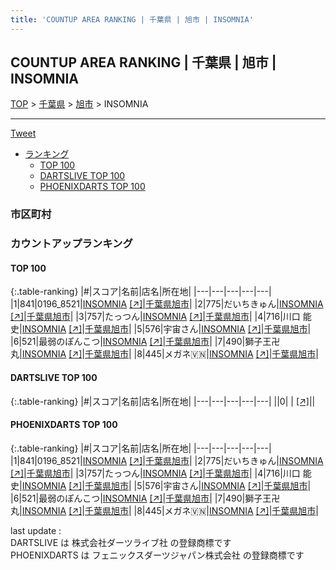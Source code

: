 ```yaml
---
title: 'COUNTUP AREA RANKING | 千葉県 | 旭市 | INSOMNIA'
---
```

## COUNTUP AREA RANKING | 千葉県 | 旭市 | INSOMNIA

[TOP](/darts/rank/) > [千葉県](/darts/rank/千葉県/) > [旭市](/darts/rank/千葉県/旭市/) > INSOMNIA

___

<a href="https://twitter.com/share?ref_src=twsrc%5Etfw" data-text="COUNTUP AREA RANKING | 千葉県旭市INSOMNIA" class="twitter-share-button" data-hashtags="DARTSLIVE,PHOENIXDARTS,darts,ダーツ" data-show-count="false">Tweet</a>

* [ランキング](#カウントアップランキング)
    * [TOP 100](#top-100)
    * [DARTSLIVE TOP 100](#dartslive-top-100)
    * [PHOENIXDARTS TOP 100](#phoenixdarts-top-100)

### 市区町村

<ul>

</ul>

### カウントアップランキング

#### TOP 100



{:.table-ranking}
|#|スコア|名前|店名|所在地|
|---|---|---|---|---|
|1|841|<span class="rank-name-pd">0196_8521</span>|<a href="/darts/rank/shops/82083.html">INSOMNIA</a> <a href="https://vs.phoenixdarts.com/jp/shop/shopDetailInfo/s_82083?s_seq=82083">[↗]</a>|<a href="/darts/rank/千葉県/旭市">千葉県旭市</a>|
|2|775|<span class="rank-name-pd">だいちきゅん</span>|<a href="/darts/rank/shops/82083.html">INSOMNIA</a> <a href="https://vs.phoenixdarts.com/jp/shop/shopDetailInfo/s_82083?s_seq=82083">[↗]</a>|<a href="/darts/rank/千葉県/旭市">千葉県旭市</a>|
|3|757|<span class="rank-name-pd">たっつん</span>|<a href="/darts/rank/shops/82083.html">INSOMNIA</a> <a href="https://vs.phoenixdarts.com/jp/shop/shopDetailInfo/s_82083?s_seq=82083">[↗]</a>|<a href="/darts/rank/千葉県/旭市">千葉県旭市</a>|
|4|716|<span class="rank-name-pd">川口 能史</span>|<a href="/darts/rank/shops/82083.html">INSOMNIA</a> <a href="https://vs.phoenixdarts.com/jp/shop/shopDetailInfo/s_82083?s_seq=82083">[↗]</a>|<a href="/darts/rank/千葉県/旭市">千葉県旭市</a>|
|5|576|<span class="rank-name-pd">宇宙さん</span>|<a href="/darts/rank/shops/82083.html">INSOMNIA</a> <a href="https://vs.phoenixdarts.com/jp/shop/shopDetailInfo/s_82083?s_seq=82083">[↗]</a>|<a href="/darts/rank/千葉県/旭市">千葉県旭市</a>|
|6|521|<span class="rank-name-pd">最弱のぽんこつ</span>|<a href="/darts/rank/shops/82083.html">INSOMNIA</a> <a href="https://vs.phoenixdarts.com/jp/shop/shopDetailInfo/s_82083?s_seq=82083">[↗]</a>|<a href="/darts/rank/千葉県/旭市">千葉県旭市</a>|
|7|490|<span class="rank-name-pd">獅子王卍丸</span>|<a href="/darts/rank/shops/82083.html">INSOMNIA</a> <a href="https://vs.phoenixdarts.com/jp/shop/shopDetailInfo/s_82083?s_seq=82083">[↗]</a>|<a href="/darts/rank/千葉県/旭市">千葉県旭市</a>|
|8|445|<span class="rank-name-pd">メガネ🇻🇳</span>|<a href="/darts/rank/shops/82083.html">INSOMNIA</a> <a href="https://vs.phoenixdarts.com/jp/shop/shopDetailInfo/s_82083?s_seq=82083">[↗]</a>|<a href="/darts/rank/千葉県/旭市">千葉県旭市</a>|


#### DARTSLIVE TOP 100



{:.table-ranking}
|#|スコア|名前|店名|所在地|
|---|---|---|---|---|
||0|<span class="rank-name-dl"> </span>|<a href="/darts/rank/shops/.html"></a> <a href="">[↗]</a>|<a href="/darts/rank//"></a>|


#### PHOENIXDARTS TOP 100



{:.table-ranking}
|#|スコア|名前|店名|所在地|
|---|---|---|---|---|
|1|841|<span class="rank-name-pd">0196_8521</span>|<a href="/darts/rank/shops/82083.html">INSOMNIA</a> <a href="https://vs.phoenixdarts.com/jp/shop/shopDetailInfo/s_82083?s_seq=82083">[↗]</a>|<a href="/darts/rank/千葉県/旭市">千葉県旭市</a>|
|2|775|<span class="rank-name-pd">だいちきゅん</span>|<a href="/darts/rank/shops/82083.html">INSOMNIA</a> <a href="https://vs.phoenixdarts.com/jp/shop/shopDetailInfo/s_82083?s_seq=82083">[↗]</a>|<a href="/darts/rank/千葉県/旭市">千葉県旭市</a>|
|3|757|<span class="rank-name-pd">たっつん</span>|<a href="/darts/rank/shops/82083.html">INSOMNIA</a> <a href="https://vs.phoenixdarts.com/jp/shop/shopDetailInfo/s_82083?s_seq=82083">[↗]</a>|<a href="/darts/rank/千葉県/旭市">千葉県旭市</a>|
|4|716|<span class="rank-name-pd">川口 能史</span>|<a href="/darts/rank/shops/82083.html">INSOMNIA</a> <a href="https://vs.phoenixdarts.com/jp/shop/shopDetailInfo/s_82083?s_seq=82083">[↗]</a>|<a href="/darts/rank/千葉県/旭市">千葉県旭市</a>|
|5|576|<span class="rank-name-pd">宇宙さん</span>|<a href="/darts/rank/shops/82083.html">INSOMNIA</a> <a href="https://vs.phoenixdarts.com/jp/shop/shopDetailInfo/s_82083?s_seq=82083">[↗]</a>|<a href="/darts/rank/千葉県/旭市">千葉県旭市</a>|
|6|521|<span class="rank-name-pd">最弱のぽんこつ</span>|<a href="/darts/rank/shops/82083.html">INSOMNIA</a> <a href="https://vs.phoenixdarts.com/jp/shop/shopDetailInfo/s_82083?s_seq=82083">[↗]</a>|<a href="/darts/rank/千葉県/旭市">千葉県旭市</a>|
|7|490|<span class="rank-name-pd">獅子王卍丸</span>|<a href="/darts/rank/shops/82083.html">INSOMNIA</a> <a href="https://vs.phoenixdarts.com/jp/shop/shopDetailInfo/s_82083?s_seq=82083">[↗]</a>|<a href="/darts/rank/千葉県/旭市">千葉県旭市</a>|
|8|445|<span class="rank-name-pd">メガネ🇻🇳</span>|<a href="/darts/rank/shops/82083.html">INSOMNIA</a> <a href="https://vs.phoenixdarts.com/jp/shop/shopDetailInfo/s_82083?s_seq=82083">[↗]</a>|<a href="/darts/rank/千葉県/旭市">千葉県旭市</a>|


<div class="footer border-top border-gray-light mt-5 pt-3 text-right text-gray">
    last update : <span style="font-weight: italic" id="foot_last_modified"></span><br />
    DARTSLIVE は 株式会社ダーツライブ社 の登録商標です<br />
    PHOENIXDARTS は フェニックスダーツジャパン株式会社 の登録商標です<br />
</div>

<script src="https://cdnjs.cloudflare.com/ajax/libs/jquery.tablesorter/2.31.3/js/jquery.tablesorter.min.js" integrity="sha512-qzgd5cYSZcosqpzpn7zF2ZId8f/8CHmFKZ8j7mU4OUXTNRd5g+ZHBPsgKEwoqxCtdQvExE5LprwwPAgoicguNg==" crossorigin="anonymous" referrerpolicy="no-referrer"></script>
<link rel="stylesheet" href="https://cdnjs.cloudflare.com/ajax/libs/jquery.tablesorter/2.31.3/css/theme.default.min.css" integrity="sha512-wghhOJkjQX0Lh3NSWvNKeZ0ZpNn+SPVXX1Qyc9OCaogADktxrBiBdKGDoqVUOyhStvMBmJQ8ZdMHiR3wuEq8+w==" crossorigin="anonymous" referrerpolicy="no-referrer" />
<script>
$(function() {
    $(".table-ranking").tablesorter({sortList:[[0, 0]]});
    $("#foot_last_modified").text(formatDate(new Date(document.lastModified), 'yyyy-MM-dd HH:mm:ss'));
});
</script>

<script async src="https://platform.twitter.com/widgets.js" charset="utf-8"></script>